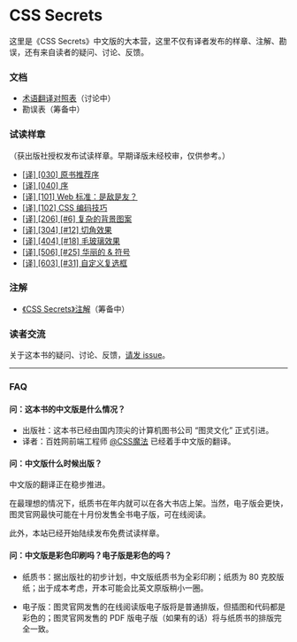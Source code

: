 # CSS Secrets

这里是《CSS Secrets》中文版的大本营，这里不仅有译者发布的样章、注解、勘误，还有来自读者的疑问、讨论、反馈。

### 文档

* [术语翻译对照表](https://github.com/cssmagic/CSS-Secrets/issues/1)（讨论中）
* 勘误表（筹备中）

### 试读样章

（获出版社授权发布试读样章。早期译版未经校审，仅供参考。）

* [[译] [030] 原书推荐序](https://github.com/cssmagic/CSS-Secrets/issues/9)
* [[译] [040] 序](https://github.com/cssmagic/CSS-Secrets/issues/5)
* [[译] [101] Web 标准：是敌是友？](https://github.com/cssmagic/CSS-Secrets/issues/7)
* [[译] [102] CSS 编码技巧](https://github.com/cssmagic/CSS-Secrets/issues/8)
* [[译] [206] [#6] 复杂的背景图案](https://github.com/cssmagic/CSS-Secrets/issues/10)
* [[译] [304] [#12] 切角效果](https://github.com/cssmagic/CSS-Secrets/issues/11)
* [[译] [404] [#18] 毛玻璃效果](https://github.com/cssmagic/CSS-Secrets/issues/12)
* [[译] [506] [#25] 华丽的 & 符号](https://github.com/cssmagic/CSS-Secrets/issues/13)
* [[译] [603] [#31] 自定义复选框](https://github.com/cssmagic/CSS-Secrets/issues/14)

### 注解

* [《CSS Secrets》注解](https://github.com/cssmagic/CSS-Secrets/tree/master/notes)（筹备中）

### 读者交流

关于这本书的疑问、讨论、反馈，[请发 issue](https://github.com/cssmagic/CSS-Secrets/issues)。

***

### FAQ

#### 问：这本书的中文版是什么情况？

* 出版社：这本书已经由国内顶尖的计算机图书公司 “图灵文化” 正式引进。
* 译者：百姓网前端工程师 [@CSS魔法](http://weibo.com/cssmagic) 已经着手中文版的翻译。

#### 问：中文版什么时候出版？

中文版的翻译正在稳步推进。

在最理想的情况下，纸质书在年内就可以在各大书店上架。当然，电子版会更快，图灵官网最快可能在十月份发售全书电子版，可在线阅读。

此外，本站已经开始陆续发布免费试读样章。

#### 问：中文版是彩色印刷吗？电子版是彩色的吗？

* 纸质书：据出版社的初步计划，中文版纸质书为全彩印刷；纸质为 80 克胶版纸；出于成本考虑，开本可能会比英文原版稍小一圈。

* 电子版：图灵官网发售的在线阅读版电子版将是普通排版，但插图和代码都是彩色的；图灵官网发售的 PDF 版电子版（如果有的话）将与纸质书的排版完全一致。
